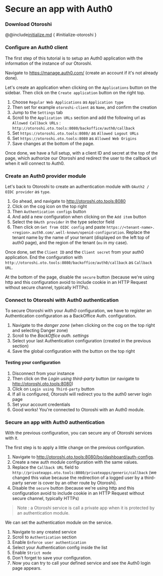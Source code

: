 # Secure an app with Auth0

### Download Otoroshi

@@include[initialize.md](../includes/initialize.md) { #initialize-otoroshi }

### Configure an Auth0 client

The first step of this tutorial is to setup an Auth0 application with the information of the instance of our Otoroshi.

Navigate to https://manage.auth0.com/ (create an account if it's not already done). 

Let's create an application when clicking on the `Applications` button on the sidebar. Then click on the `Create application` button on the right top.

1. Choose `Regular Web Applications` as `Application type`
2. Then set for example `otoroshi-client` as `Name`, and confirm the creation
3. Jump to the `Settings` tab
4. Scroll to the `Application URLs` section and add the following url as `Allowed Callback URLs` : `http://otoroshi.oto.tools:8080/backoffice/auth0/callback`
5. Set `https://otoroshi.oto.tools:8080/` as `Allowed Logout URLs`
6. Set `https://otoroshi.oto.tools:8080` as `Allowed Web Origins` 
7. Save changes at the bottom of the page.

Once done, we have a full setup, with a client ID and secret at the top of the page, which authorize our Otoroshi and redirect the user to the callback url when it will connect to Auth0.

### Create an Auth0 provider module

Let's back to Otoroshi to create an authentication module with `OAuth2 / OIDC provider` as `type`.

1. Go ahead, and navigate to http://otoroshi.oto.tools:8080
1. Click on the cog icon on the top right
1. Then `Authentication configs` button
1. And add a new configuration when clicking on the `Add item` button
2. Select the `OAuth provider` in the type selector field
3. Then click on `Get from OIDC config` and paste `https://<tenant-name>.<region>.auth0.com/.well-known/openid-configuration`. Replace the tenant name by the name of your tenant (displayed on the left top of auth0 page), and the region of the tenant (`eu` in my case).

Once done, set the `Client ID` and the `Client secret` from your auth0 application. End the configuration with `http://otoroshi.oto.tools:8080/backoffice/auth0/callback` as `Callback URL`.

At the bottom of the page, disable the `secure` button (because we're using http and this configuration avoid to include cookie in an HTTP Request without secure channel, typically HTTPs).

### Connect to Otoroshi with Auth0 authentication

To secure Otoroshi with your Auth0 configuration, we have to register an Authentication configuration as a BackOffice Auth. configuration.

1. Navigate to the *danger zone* (when clicking on the cog on the top right and selecting Danger zone)
2. Scroll to the *BackOffice auth. settings*
3. Select your last Authentication configuration (created in the previous section)
4. Save the global configuration with the button on the top right

#### Testing your configuration

1. Disconnect from your instance
1. Then click on the *Login using third-party* button (or navigate to http://otoroshi.oto.tools:8080)
2. Click on `Login using Third-party` button
3. If all is configured, Otoroshi will redirect you to the auth0 server login page
4. Set your account credentials
5. Good works! You're connected to Otoroshi with an Auth0 module.

### Secure an app with Auth0 authentication

With the previous configuration, you can secure any of Otoroshi services with it. 

The first step is to apply a little change on the previous configuration. 

1. Navigate to http://otoroshi.oto.tools:8080/bo/dashboard/auth-configs.
2. Create a new auth module configuration with the same values.
3. Replace the `Callback URL` field to `http://privateapps.oto.tools:8080/privateapps/generic/callback` (we changed this value because the redirection of a logged user by a third-party server is cover by an other route by Otoroshi).
4. Disable the `secure` button (because we're using http and this configuration avoid to include cookie in an HTTP Request without secure channel, typically HTTPs)

> Note : a Otoroshi service is call a private app when it is protected by an authentication module.

We can set the authentication module on the service.

1. Navigate to any created service
2. Scroll to `Authentication` section
3. Enable `Enforce user authentication`
4. Select your Authentication config inside the list
5. Enable `Strict mode`
6. Don't forget to save your configuration.
7. Now you can try to call your defined service and see the Auth0 login page appears.



